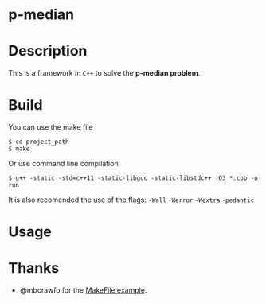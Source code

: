 # p-median

# Description

This is a framework in `C++` to solve the **p-median problem**.

# Build

You can use the make file

```console
$ cd project_path 
$ make
```

Or use command line compilation

```console
$ g++ -static -std=c++11 -static-libgcc -static-libstdc++ -O3 *.cpp -o run
```

It is also recomended the use of the flags: `-Wall` `-Werror` `-Wextra` `-pedantic`

# Usage


# Thanks

* @mbcrawfo for the [MakeFile example](https://github.com/mbcrawfo/GenericMakefile).
